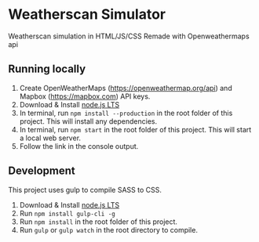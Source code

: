 # Weatherscan Simulator
Weatherscan simulation in HTML/JS/CSS
Remade with Openweathermaps api

## Running locally
1. Create OpenWeatherMaps (https://openweathermap.org/api) and Mapbox (https://mapbox.com) API keys.
2. Download & Install [node.js LTS](https://nodejs.org/en/)
3. In terminal, run `npm install --production` in the root folder of this project. This will install any dependencies.
4. In terminal, run `npm start` in the root folder of this project. This will start a local web server.
5. Follow the link in the console output.

## Development
This project uses gulp to compile SASS to CSS.
1. Download & Install [node.js LTS](https://nodejs.org/en/)
2. Run `npm install gulp-cli -g`
2. Run `npm install` in the root folder of this project.
3. Run `gulp` or `gulp watch` in the root directory to compile.
